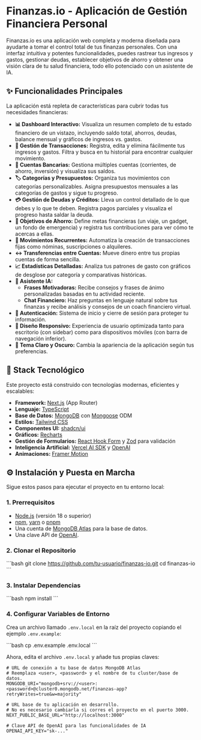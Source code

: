 # Finanzas.io - Aplicación de Gestión Financiera Personal

Finanzas.io es una aplicación web completa y moderna diseñada para ayudarte a tomar el control total de tus finanzas personales. Con una interfaz intuitiva y potentes funcionalidades, puedes rastrear tus ingresos y gastos, gestionar deudas, establecer objetivos de ahorro y obtener una visión clara de tu salud financiera, todo ello potenciado con un asistente de IA.

## ✨ Funcionalidades Principales

La aplicación está repleta de características para cubrir todas tus necesidades financieras:

*   **📊 Dashboard Interactivo:** Visualiza un resumen completo de tu estado financiero de un vistazo, incluyendo saldo total, ahorros, deudas, balance mensual y gráficos de ingresos vs. gastos.
*   **💸 Gestión de Transacciones:** Registra, edita y elimina fácilmente tus ingresos y gastos. Filtra y busca en tu historial para encontrar cualquier movimiento.
*   **🏦 Cuentas Bancarias:** Gestiona múltiples cuentas (corrientes, de ahorro, inversión) y visualiza sus saldos.
*   **🏷️ Categorías y Presupuestos:** Organiza tus movimientos con categorías personalizables. Asigna presupuestos mensuales a las categorías de gastos y sigue tu progreso.
*   **💳 Gestión de Deudas y Créditos:** Lleva un control detallado de lo que debes y lo que te deben. Registra pagos parciales y visualiza el progreso hasta saldar la deuda.
*   **🎯 Objetivos de Ahorro:** Define metas financieras (un viaje, un gadget, un fondo de emergencia) y registra tus contribuciones para ver cómo te acercas a ellas.
*   **🔄 Movimientos Recurrentes:** Automatiza la creación de transacciones fijas como nóminas, suscripciones o alquileres.
*   **↔️ Transferencias entre Cuentas:** Mueve dinero entre tus propias cuentas de forma sencilla.
*   **📈 Estadísticas Detalladas:** Analiza tus patrones de gasto con gráficos de desglose por categoría y comparativas históricas.
*   **🤖 Asistente IA:**
    *   **Frases Motivadoras:** Recibe consejos y frases de ánimo personalizadas basadas en tu actividad reciente.
    *   **Chat Financiero:** Haz preguntas en lenguaje natural sobre tus finanzas y recibe análisis y consejos de un coach financiero virtual.
*   **🔐 Autenticación:** Sistema de inicio y cierre de sesión para proteger tu información.
*   **📱 Diseño Responsivo:** Experiencia de usuario optimizada tanto para escritorio (con sidebar) como para dispositivos móviles (con barra de navegación inferior).
*   **🎨 Tema Claro y Oscuro:** Cambia la apariencia de la aplicación según tus preferencias.

## 🚀 Stack Tecnológico

Este proyecto está construido con tecnologías modernas, eficientes y escalables:

*   **Framework:** [Next.js](https://nextjs.org/) (App Router)
*   **Lenguaje:** [TypeScript](https://www.typescriptlang.org/)
*   **Base de Datos:** [MongoDB](https://www.mongodb.com/) con [Mongoose](https://mongoosejs.com/) ODM
*   **Estilos:** [Tailwind CSS](https://tailwindcss.com/)
*   **Componentes UI:** [shadcn/ui](https://ui.shadcn.com/)
*   **Gráficos:** [Recharts](https://recharts.org/)
*   **Gestión de Formularios:** [React Hook Form](https://react-hook-form.com/) y [Zod](https://zod.dev/) para validación
*   **Inteligencia Artificial:** [Vercel AI SDK](https://sdk.vercel.ai/) y [OpenAI](https://openai.com/)
*   **Animaciones:** [Framer Motion](https://www.framer.com/motion/)

## ⚙️ Instalación y Puesta en Marcha

Sigue estos pasos para ejecutar el proyecto en tu entorno local:

### 1. Prerrequisitos

*   [Node.js](https://nodejs.org/en/) (versión 18 o superior)
*   [npm](https://www.npmjs.com/), [yarn](https://yarnpkg.com/) o [pnpm](https://pnpm.io/)
*   Una cuenta de [MongoDB Atlas](https://www.mongodb.com/cloud/atlas) para la base de datos.
*   Una clave API de [OpenAI](https://platform.openai.com/api-keys).

### 2. Clonar el Repositorio

\`\`\`bash
git clone https://github.com/tu-usuario/finanzas-io.git
cd finanzas-io
\`\`\`

### 3. Instalar Dependencias

\`\`\`bash
npm install
\`\`\`

### 4. Configurar Variables de Entorno

Crea un archivo llamado `.env.local` en la raíz del proyecto copiando el ejemplo `.env.example`:

\`\`\`bash
cp .env.example .env.local
\`\`\`

Ahora, edita el archivo `.env.local` y añade tus propias claves:

```plaintext file=".env.local"
# URL de conexión a tu base de datos MongoDB Atlas
# Reemplaza <user>, <password> y el nombre de tu cluster/base de datos.
MONGODB_URI="mongodb+srv://<user>:<password>@cluster0.mongodb.net/finanzas-app?retryWrites=true&w=majority"

# URL base de tu aplicación en desarrollo.
# No es necesario cambiarla si corres el proyecto en el puerto 3000.
NEXT_PUBLIC_BASE_URL="http://localhost:3000"

# Clave API de OpenAI para las funcionalidades de IA
OPENAI_API_KEY="sk-..."
